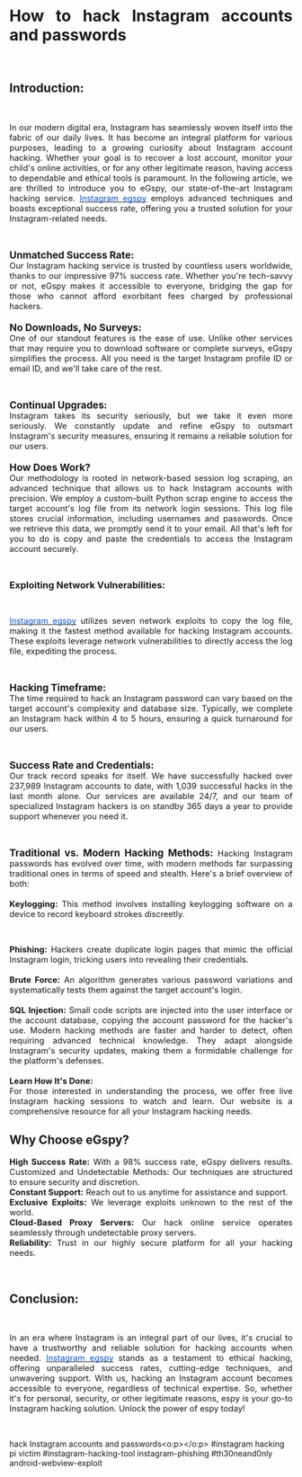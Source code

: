 <p>&nbsp;</p><h1 style="text-align: justify;"><b><span lang="EN-GB">How to
hack Instagram accounts and passwords</span></b><span lang="EN-GB"><o:p></o:p></span></h1>

<p class="MsoNormal" style="text-align: justify;"><span lang="EN-GB">&nbsp;</span></p>

<h2 style="text-align: justify;"><span style="white-space-collapse: preserve;"><b><span lang="EN-GB">Introduction:</span></b></span><span lang="EN-GB"><o:p></o:p></span></h2>

<p class="MsoNormal" style="text-align: justify;"><span lang="EN-GB">&nbsp;</span></p>

<p style="margin: 0in; text-align: justify;"><span style="white-space-collapse: preserve;"><span face="Arial, sans-serif" style="font-size: 11pt;">In our modern digital era, Instagram has seamlessly woven itself into the fabric of our daily lives. It has become an integral platform for various purposes, leading to a growing curiosity about Instagram account hacking. Whether your goal is to recover a lost account, monitor your child's online activities, or for any other legitimate reason, having access to dependable and ethical tools is paramount. In the following article, we are thrilled to introduce you to eGspy, our state-of-the-art Instagram hacking service. </span></span><a href="https://rb.gy/4jxml"><span face="&quot;Arial&quot;,sans-serif" style="color: #1155cc; font-size: 11pt;"><span style="text-decoration-skip-ink: none; white-space-collapse: preserve;">Instagram egspy</span></span></a><span style="white-space-collapse: preserve;"><span face="Arial, sans-serif" style="font-size: 11pt;"> employs advanced techniques and boasts exceptional success rate, offering you a trusted solution for your Instagram-related needs.</span></span><o:p></o:p></p>

<p class="MsoNormal" style="text-align: justify;"><span lang="EN-GB">&nbsp;</span></p>

<h3 style="margin: 0in; text-align: justify;"><span style="white-space-collapse: preserve;"><b><span face="Arial, sans-serif" style="font-size: 13pt;">Unmatched Success Rate:</span></b></span></h3>

<p style="margin: 0in; text-align: justify;"><span style="white-space-collapse: preserve;"><span face="Arial, sans-serif" style="font-size: 11pt;">Our Instagram hacking service is trusted by countless users worldwide, thanks to our impressive 97% success rate. Whether you're tech-savvy or not, eGspy makes it accessible to everyone, bridging the gap for those who cannot afford exorbitant fees charged by professional hackers.</span></span></p><h3 style="margin: 0in; text-align: justify;"><span style="white-space-collapse: preserve;"><span face="Arial, sans-serif" style="font-size: 11pt;"><br /></span></span><span style="white-space-collapse: preserve;"><b><span face="Arial, sans-serif" style="font-size: 13pt;">No </span></b></span><b style="white-space-collapse: preserve;"><span face="Arial, sans-serif" style="font-size: 13pt;">Downloads, No Surveys:</span></b>&nbsp;</h3>



<p style="margin: 0in; text-align: justify;"><span style="white-space-collapse: preserve;"><span face="Arial, sans-serif" style="font-size: 11pt;">One of our standout features is the ease of use. Unlike other services that may require you to download software or complete surveys, eGspy simplifies the process. All you need is the target Instagram profile ID or email ID, and we'll take care of the rest.</span></span><o:p></o:p></p>

<p class="MsoNormal" style="text-align: justify;"><span lang="EN-GB">&nbsp;</span></p>

<h3 style="margin: 0in; text-align: justify;"><span style="white-space-collapse: preserve;"><b><span face="Arial, sans-serif" style="font-size: 13pt;">Continual Upgrades:</span></b></span></h3><p style="margin: 0in; text-align: justify;"><span face="Arial, sans-serif" style="font-size: 11pt; white-space-collapse: preserve;">Instagram </span><span face="Arial, sans-serif" style="font-size: 11pt; white-space-collapse: preserve;">takes its security seriously, but we take it even more seriously. We constantly </span><span face="Arial, sans-serif" style="font-size: 11pt; white-space-collapse: preserve;">update and refine eGspy to outsmart Instagram's security measures, ensuring it </span><span face="Arial, sans-serif" style="font-size: 11pt; white-space-collapse: preserve;">remains a reliable solution for our users.</span></p><h3 style="margin: 0in; text-align: justify;"><span face="Arial, sans-serif" style="font-size: 11pt; white-space-collapse: preserve;"><br /></span><span style="white-space-collapse: preserve;"><b><span face="Arial, sans-serif" style="font-size: 13pt;">How Does Work?</span></b></span></h3>



<p style="margin: 0in; text-align: justify;"><span style="white-space-collapse: preserve;"><span face="Arial, sans-serif" style="font-size: 11pt;">Our methodology is rooted in network-based session log scraping, an advanced technique that allows us to hack Instagram accounts with precision. We employ a custom-built Python scrap engine to access the target account's log file from its network login sessions. This log file stores crucial information, including usernames and passwords. Once we retrieve this data, we promptly send it to your email. All that's left for you to do is copy and paste the credentials to access the Instagram account securely.</span></span><o:p></o:p></p>

<p class="MsoNormal" style="text-align: justify;"><span lang="EN-GB">&nbsp;</span></p>

<h3 style="margin: 0in; text-align: justify;"><span style="white-space-collapse: preserve;"><b><span face="Arial, sans-serif">Exploiting Network Vulnerabilities:</span></b></span></h3><p style="margin: 0in; text-align: justify;"><o:p></o:p></p>

<p class="MsoNormal" style="text-align: justify;"><span lang="EN-GB">&nbsp;</span></p>

<p style="margin: 0in; text-align: justify;"><a href="https://rb.gy/4jxml"><span face="&quot;Arial&quot;,sans-serif" style="color: #1155cc; font-size: 11pt;"><span style="text-decoration-skip-ink: none; white-space-collapse: preserve;">Instagram egspy</span></span></a><span style="white-space-collapse: preserve;"><span face="Arial, sans-serif" style="font-size: 11pt;"> utilizes seven network exploits to copy the log file, making it the fastest method available for hacking Instagram accounts. These exploits leverage network vulnerabilities to directly access the log file, expediting the process.</span></span><o:p></o:p></p>

<p class="MsoNormal" style="text-align: justify;"><span lang="EN-GB">&nbsp;</span></p>

<h3 style="margin: 0in; text-align: justify;"><span style="white-space-collapse: preserve;"><b><span face="Arial, sans-serif" style="font-size: 13pt;">Hacking Timeframe:</span></b></span></h3>

<p style="margin: 0in; text-align: justify;"><span style="white-space-collapse: preserve;"><span face="Arial, sans-serif" style="font-size: 11pt;">The time required to hack an Instagram password can vary based on the target account's complexity and database size. Typically, we complete an Instagram hack within 4 to 5 hours, ensuring a quick turnaround for our users.</span></span><o:p></o:p></p>

<p class="MsoNormal" style="text-align: justify;"><br /></p>

<h3 style="margin: 0in; text-align: justify;"><span style="white-space-collapse: preserve;"><b><span face="Arial, sans-serif" style="font-size: 13pt;">Success Rate and Credentials:</span></b></span>&nbsp;</h3>

<p style="margin: 0in; text-align: justify;"><span style="white-space-collapse: preserve;"><span face="Arial, sans-serif" style="font-size: 11pt;">Our track record speaks for itself. We have successfully hacked over 237,989 Instagram accounts to date, with 1,039 successful hacks in the last month alone. Our services are available 24/7, and our team of specialized Instagram hackers is on standby 365 days a year to provide support whenever you need it.</span></span><o:p></o:p></p>

<p class="MsoNormal" style="text-align: justify;"><span lang="EN-GB">&nbsp;</span></p>

<p style="margin: 0in; text-align: justify;"><span style="white-space-collapse: preserve;"><b><span face="Arial, sans-serif" style="font-size: 13pt;">Traditional vs. Modern Hacking Methods: </span></b></span><span face="Arial, sans-serif" style="font-size: 11pt; white-space-collapse: preserve;">Hacking </span><span face="Arial, sans-serif" style="font-size: 11pt; white-space-collapse: preserve;">Instagram passwords has evolved over time, with modern methods far surpassing </span><span face="Arial, sans-serif" style="font-size: 11pt; white-space-collapse: preserve;">traditional ones in terms of speed and stealth. Here's a brief overview of both:</span></p><p style="margin: 0in; text-align: justify;"><span style="white-space-collapse: preserve;"><span face="Arial, sans-serif" style="font-size: 11pt;"><br /></span></span></p>

<p style="margin: 0in; text-align: justify;"><span style="white-space-collapse: preserve;"><b><span face="Arial, sans-serif" style="font-size: 11pt;">Keylogging:</span></b></span><span style="white-space-collapse: preserve;"><span face="Arial, sans-serif" style="font-size: 11pt;"> This method involves installing keylogging software on a device to record keyboard strokes discreetly.</span></span><o:p></o:p></p>

<p class="MsoNormal" style="text-align: justify;"><span lang="EN-GB">&nbsp;</span></p>

<p style="margin: 0in; text-align: justify;"><span style="white-space-collapse: preserve;"><b><span face="Arial, sans-serif" style="font-size: 11pt;">Phishing:</span></b></span><span style="white-space-collapse: preserve;"><span face="Arial, sans-serif" style="font-size: 11pt;"> Hackers create duplicate login pages that mimic the official Instagram login, tricking users into revealing their credentials.</span></span></p><p style="margin: 0in; text-align: justify;"><span style="white-space-collapse: preserve;"><span face="Arial, sans-serif" style="font-size: 11pt;"><br /></span></span></p>

<p style="margin: 0in; text-align: justify;"><span style="white-space-collapse: preserve;"><b><span face="Arial, sans-serif" style="font-size: 11pt;">Brute Force:</span></b></span><span style="white-space-collapse: preserve;"><span face="Arial, sans-serif" style="font-size: 11pt;"> An algorithm generates various password variations and systematically tests them against the target account's login.</span></span></p><p style="margin: 0in; text-align: justify;"><span style="white-space-collapse: preserve;"><span face="Arial, sans-serif" style="font-size: 11pt;"><br /></span></span></p>

<p style="margin: 0in; text-align: justify;"><span style="white-space-collapse: preserve;"><b><span face="Arial, sans-serif" style="font-size: 11pt;">SQL Injection:</span></b></span><span style="white-space-collapse: preserve;"><span face="Arial, sans-serif" style="font-size: 11pt;"> Small code scripts are injected into the user interface or the account database, copying the account password for the hacker's use. Modern hacking</span></span><span face="Arial, sans-serif" style="font-size: 11pt; white-space-collapse: preserve;"> methods are faster and harder to detect, often requiring advanced </span><span face="Arial, sans-serif" style="font-size: 11pt; white-space-collapse: preserve;">technical knowledge. They adapt alongside Instagram's security updates, making </span><span face="Arial, sans-serif" style="font-size: 11pt; white-space-collapse: preserve;">them a formidable challenge for the platform's defenses.</span></p><p style="margin: 0in; text-align: justify;"><span face="Arial, sans-serif" style="font-size: 11pt; white-space-collapse: preserve;"><br /></span></p>

<p style="margin: 0in; text-align: justify;"><span style="white-space-collapse: preserve;"><b><span face="Arial, sans-serif" style="font-size: 11pt;">Learn How It's Done:</span></b></span><o:p></o:p></p>

<p style="margin: 0in; text-align: justify;"><span style="white-space-collapse: preserve;"><span face="Arial, sans-serif" style="font-size: 11pt;">For those interested in understanding the process, we offer free live Instagram hacking sessions to watch and learn. Our website is a comprehensive resource for all your Instagram hacking needs.</span></span></p>

<h2 style="text-align: justify;"><span style="white-space-collapse: preserve;"><b><span lang="EN-GB">Why Choose eGspy?</span></b></span></h2>

<p style="margin: 0in; text-align: justify;"><span style="white-space-collapse: preserve;"><b><span face="Arial, sans-serif" style="font-size: 11pt;">High Success Rate:</span></b></span><span face="Arial, sans-serif" style="font-size: 11pt; white-space-collapse: preserve;"> With a 98% success rate, eGspy delivers results.</span> <span face="Arial, sans-serif" style="font-size: 11pt; white-space-collapse: preserve;">Customized and Undetectable Methods: Our techniques are structured to ensure security and discretion.</span></p><p style="margin: 0in; text-align: justify;"><o:p></o:p></p>

<p style="margin: 0in; text-align: justify;"><span style="white-space-collapse: preserve;"><b><span face="Arial, sans-serif" style="font-size: 11pt;">Constant Support:</span></b></span><span style="white-space-collapse: preserve;"><span face="Arial, sans-serif" style="font-size: 11pt;"> Reach out to us anytime for assistance and support.</span></span><o:p></o:p></p>

<p style="margin: 0in; text-align: justify;"><span style="white-space-collapse: preserve;"><b><span face="Arial, sans-serif" style="font-size: 11pt;">Exclusive Exploits:</span></b></span><span style="white-space-collapse: preserve;"><span face="Arial, sans-serif" style="font-size: 11pt;"> We leverage exploits unknown to the rest of the world.</span></span><o:p></o:p></p>

<p style="margin: 0in; text-align: justify;"><span style="white-space-collapse: preserve;"><b><span face="Arial, sans-serif" style="font-size: 11pt;">Cloud-Based Proxy Servers:</span></b></span><span style="white-space-collapse: preserve;"><span face="Arial, sans-serif" style="font-size: 11pt;"> Our hack </span></span><span face="Arial, sans-serif" style="font-size: 11pt; white-space-collapse: preserve;">online service operates seamlessly through undetectable proxy servers.</span></p><p style="margin: 0in; text-align: justify;"><o:p></o:p></p>

<p style="margin: 0in; text-align: justify;"><span style="white-space-collapse: preserve;"><b><span face="Arial, sans-serif" style="font-size: 11pt;">Reliability:</span></b></span><span style="white-space-collapse: preserve;"><span face="Arial, sans-serif" style="font-size: 11pt;"> Trust in our highly secure platform for all your hacking needs.</span></span><o:p></o:p></p>

<p class="MsoNormal" style="text-align: justify;"><span lang="EN-GB">&nbsp;</span></p>

<h2 style="text-align: justify;"><span style="white-space-collapse: preserve;"><b><span lang="EN-GB">Conclusion:</span></b></span><span lang="EN-GB"><o:p></o:p></span></h2>

<p class="MsoNormal" style="text-align: justify;"><span lang="EN-GB">&nbsp;</span></p>

<p style="margin: 0in; text-align: justify;"><span style="white-space-collapse: preserve;"><span face="Arial, sans-serif" style="font-size: 11pt;">In an era where Instagram is an integral part of our lives, it's crucial to have a trustworthy and reliable solution for hacking accounts when needed. </span></span><a href="https://rb.gy/4jxml"><span face="&quot;Arial&quot;,sans-serif" style="color: #1155cc; font-size: 11pt;"><span style="text-decoration-skip-ink: none; white-space-collapse: preserve;">Instagram egspy</span></span></a><span style="white-space-collapse: preserve;"><span face="Arial, sans-serif" style="font-size: 11pt;"> stands as a testament to ethical hacking, offering unparalleled success rates, cutting-edge techniques, and unwavering support. With us, hacking an Instagram account becomes accessible to everyone, regardless of technical expertise. So, whether it's for personal, security, or other legitimate reasons, espy is your go-to Instagram hacking solution. Unlock the power of espy today!</span></span><o:p></o:p></p>

<p class="MsoNormal" style="text-align: justify;"><span lang="EN-GB">&nbsp;</span></p>

hack Instagram accounts and passwords</span></b><span lang="EN-GB"><o:p></o:p></span></h1>
#instagram
hacking
pi
victim
#instagram-hacking-tool
instagram-phishing
#th30neand0nly
android-webview-exploit
